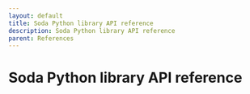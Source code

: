 ```yaml
---
layout: default
title: Soda Python library API reference
description: Soda Python library API reference
parent: References
---
```


# Soda Python library API reference